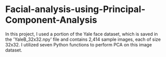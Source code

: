 # Facial-analysis-using-Principal-Component-Analysis
In this project, I used a portion of the Yale face dataset, which is saved in the 'YaleB_32x32.npy' file and contains 2,414 sample images, each of size 32x32. I utilized seven Python functions to perform PCA on this image dataset.
